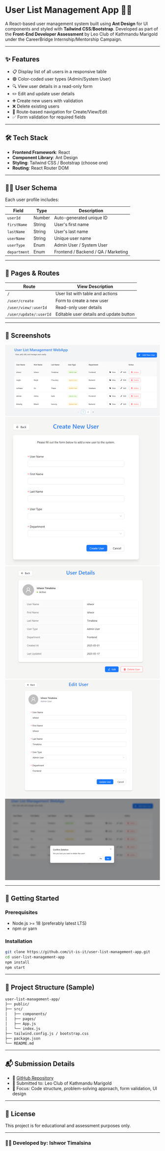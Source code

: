 # User List Management App 🧑‍💼

A React-based user management system built using **Ant Design** for UI components and styled with **Tailwind CSS**/**Bootstrap**. Developed as part of the **Front-End Developer Assessment** by Leo Club of Kathmandu Marigold under the CareerBridge Internship/Mentorship Campaign.

---

## ✨ Features

- 📋 Display list of all users in a responsive table
- 🟢 Color-coded user types (Admin/System User)
- 🔍 View user details in a read-only form
- ✏️ Edit and update user details
- ➕ Create new users with validation
- ❌ Delete existing users
- 🚦 Route-based navigation for Create/View/Edit
- ✅ Form validation for required fields

---

## 🛠️ Tech Stack

- **Frontend Framework**: React
- **Component Library**: Ant Design
- **Styling**: Tailwind CSS / Bootstrap (choose one)
- **Routing**: React Router DOM

---

## 🧑‍💻 User Schema

Each user profile includes:

| Field        | Type   | Description                         |
| ------------ | ------ | ----------------------------------- |
| `userId`     | Number | Auto-generated unique ID            |
| `firstName`  | String | User's first name                   |
| `lastName`   | String | User's last name                    |
| `userName`   | String | Unique user name                    |
| `userType`   | Enum   | Admin User / System User            |
| `department` | Enum   | Frontend / Backend / QA / Marketing |

---

## 📂 Pages & Routes

| Route                  | View Description                        |
| ---------------------- | --------------------------------------- |
| `/`                    | User list with table and actions        |
| `/user/create`         | Form to create a new user               |
| `/user/view/:userId`   | Read-only user details                  |
| `/user/update/:userId` | Editable user details and update button |

---

## 📸 Screenshots

![User List Screenshot](./public/screenshot-1.png)
![Create New User Screenshot](./public/screenshot-2.png)
![View User Details Screenshot](./public/screenshot-3.png)
![Edit User Details Screenshot](./public/screenshot-4.png)
![Delete User Screenshot](./public/screenshot-5.png)

---

## 🚀 Getting Started

### Prerequisites

- Node.js >= 18 (preferably latest LTS)
- npm or yarn

### Installation

```bash
git clone https://github.com/it-is-it/user-list-management-app.git
cd user-list-management-app
npm install
npm start
```

---

## 📁 Project Structure (Sample)

```
user-list-management-app/
├── public/
├── src/
│   ├── components/
│   ├── pages/
│   ├── App.js
│   └── index.js
├── tailwind.config.js / bootstrap.css
├── package.json
└── README.md
```

---

## 📬 Submission Details

- 🔗 [GitHub Repository](https://github.com/it-is-it/user-list-management-app)
- 📄 Submitted to: Leo Club of Kathmandu Marigold
- 🧠 Focus: Code structure, problem-solving approach, form validation, UI design

---

## 📃 License

This project is for educational and assessment purposes only.

---

### 👨‍💻 Developed by: Ishwor Timalsina
